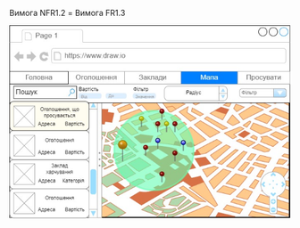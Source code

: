 Вимога NFR1.2 = Вимога FR1.3

![image](https://github.com/oleksandrblazhko/ai204-kolesnik/blob/ai204-kolesnik_with_laboratory_work_3/1-SoftwareRequirements/1.4-FuncNonFuncRequirements/1.4.4-NFRUserInterfaceOUTPUT/wireFrameDesignPart2.jpg?raw=true)